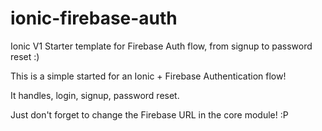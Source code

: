 # ionic-firebase-auth
Ionic V1 Starter template for Firebase Auth flow, from signup to password reset :)

This is a simple started for an Ionic + Firebase Authentication flow!

It handles, login, signup, password reset.

Just don't forget to change the Firebase URL in the core module! :P
